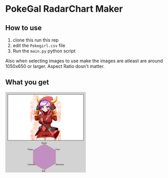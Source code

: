 # PokeGal RadarChart Maker

## How to use
 
1. clone this run this rep
2. edit the `Pokegirl.csv` file
3. Run the `main.py` python script

Also  when selecting images to use make the images are atleast are around 1050x650 or larger. Aspect Ratio dosn't matter. 

## What you get

<img id="girl" width="50%" src="charts/24_Courtney.png">
